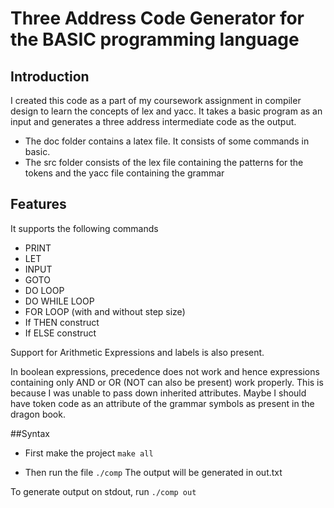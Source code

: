 # Three Address Code Generator for the BASIC programming language

## Introduction
I created this code as a part of my coursework assignment in compiler design to learn the concepts of lex and yacc. It takes a basic program as an input and generates a three address intermediate code as the output. 

- The doc folder contains a latex file. It consists of some commands in basic.
- The src folder consists of the lex file containing the patterns for the tokens and the yacc file containing the grammar

## Features
It supports the following commands

- PRINT
- LET
- INPUT
- GOTO
- DO LOOP
- DO WHILE LOOP
- FOR LOOP (with and without step size)
- If THEN construct
- If ELSE construct

Support for Arithmetic Expressions and labels is also present.

In boolean expressions, precedence does not work and hence expressions containing only AND or OR (NOT can also be present) work properly. This is because I was unable to pass down inherited attributes. Maybe I should have token code as an attribute of the grammar symbols as present in the dragon book.

##Syntax

- First make the project
`make all`

- Then run the file
`./comp`
The output will be generated in out.txt

To generate output on stdout, run
`./comp out`
